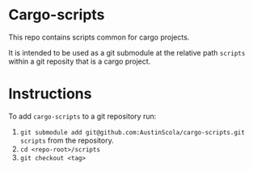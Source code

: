 # Cargo-scripts 

This repo contains scripts common for cargo projects.

It is intended to be used as a git submodule at the relative path `scripts` within a git reposity
that is a cargo project.

# Instructions

To add `cargo-scripts` to a git repository run:
1. `git submodule add git@github.com:AustinScola/cargo-scripts.git scripts` from the repository.
2. `cd <repo-root>/scripts`
3. `git checkout <tag>`
